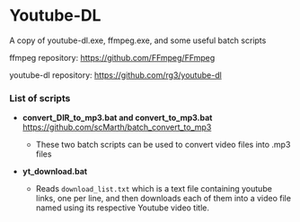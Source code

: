 # Youtube-DL
A copy of youtube-dl.exe, ffmpeg.exe, and some useful batch scripts

ffmpeg repository: https://github.com/FFmpeg/FFmpeg

youtube-dl repository: https://github.com/rg3/youtube-dl

### List of scripts

- **convert_DIR_to_mp3.bat and convert_to_mp3.bat** https://github.com/scMarth/batch_convert_to_mp3
  - These two batch scripts can be used to convert video files into .mp3 files
  
- **yt_download.bat**
  - Reads `download_list.txt` which is a text file containing youtube links, one per line, and then downloads each of them into a video file named using its respective Youtube video title.
